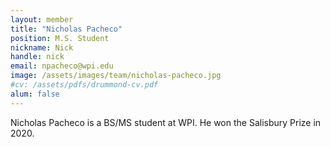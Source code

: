 ```yaml
---
layout: member
title: "Nicholas Pacheco"
position: M.S. Student
nickname: Nick
handle: nick
email: npacheco@wpi.edu
image: /assets/images/team/nicholas-pacheco.jpg
#cv: /assets/pdfs/drummond-cv.pdf
alum: false
---
```

Nicholas Pacheco is a BS/MS student at WPI. He won the Salisbury Prize in 2020.
